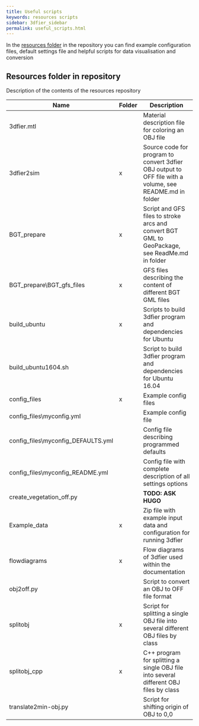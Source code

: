 ```yaml
---
title: Useful scripts
keywords: resources scripts
sidebar: 3dfier_sidebar
permalink: useful_scripts.html
---
```


In the [resources folder](https://github.com/{{site.repository}}/raw/master/resources/) in the repository you can find example configuration files, default settings file and helpful scripts for data visualisation and conversion

## Resources folder in repository
Description of the contents of the resources repository

Name | Folder | Description
-----|--------|-------------
3dfier.mtl | | Material description file for coloring an OBJ file
3dfier2sim | x | Source code for program to convert 3dfier OBJ output to OFF file with a volume, see README.md in folder
BGT_prepare | x | Script and GFS files to stroke arcs and convert BGT GML to GeoPackage, see ReadMe.md in folder
BGT_prepare\BGT_gfs_files | x | GFS files describing the content of different BGT GML files
build_ubuntu | x | Scripts to build 3dfier program and dependencies for Ubuntu
build_ubuntu1604.sh | | Script to build 3dfier program and dependencies for Ubuntu 16.04
config_files | x | Example config files
config_files\myconfig.yml | | Example config file
config_files\myconfig_DEFAULTS.yml | | Config file describing programmed defaults
config_files\myconfig_README.yml | | Config file with complete description of all settings options
create_vegetation_off.py | | **TODO: ASK HUGO**
Example_data | x | Zip file with example input data and configuration for running 3dfier
flowdiagrams | x | Flow diagrams of 3dfier used within the documentation
obj2off.py | | Script to convert an OBJ to OFF file format
splitobj | x | Script for splitting a single OBJ file into several different OBJ files by class
splitobj_cpp | x | C++ program for splitting a single OBJ file into several different OBJ files by class
translate2min-obj.py | | Script for shifting origin of OBJ to 0,0
